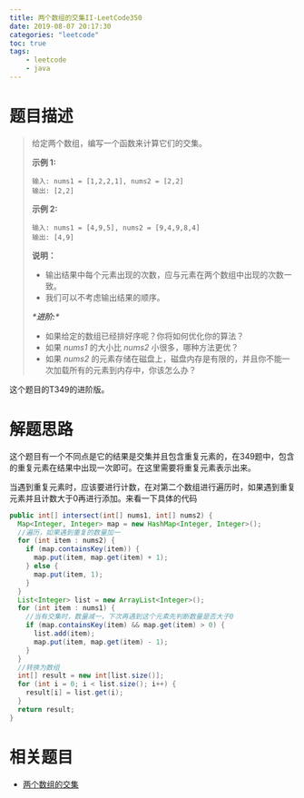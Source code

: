 ```yaml
---
title: 两个数组的交集II-LeetCode350
date: 2019-08-07 20:17:30
categories: "leetcode"
toc: true
tags: 
	- leetcode
	- java
---
```


# 题目描述

> 给定两个数组，编写一个函数来计算它们的交集。
>
> **示例 1:**
>
> ```
> 输入: nums1 = [1,2,2,1], nums2 = [2,2]
> 输出: [2,2]
> ```
>
> **示例 2:**
>
> ```
> 输入: nums1 = [4,9,5], nums2 = [9,4,9,8,4]
> 输出: [4,9]
> ```
>
> **说明：**
>
> - 输出结果中每个元素出现的次数，应与元素在两个数组中出现的次数一致。
> - 我们可以不考虑输出结果的顺序。
>
> ***\*进阶:\****
>
> - 如果给定的数组已经排好序呢？你将如何优化你的算法？
> - 如果 *nums1* 的大小比 *nums2* 小很多，哪种方法更优？
> - 如果 *nums2* 的元素存储在磁盘上，磁盘内存是有限的，并且你不能一次加载所有的元素到内存中，你该怎么办？

这个题目的T349的进阶版。

<!--more-->

# 解题思路

这个题目有一个不同点是它的结果是交集并且包含重复元素的，在349题中，包含的重复元素在结果中出现一次即可。在这里需要将重复元素表示出来。

当遇到重复元素时，应该要进行计数，在对第二个数组进行遍历时，如果遇到重复元素并且计数大于0再进行添加。来看一下具体的代码

```java
public int[] intersect(int[] nums1, int[] nums2) {
  Map<Integer, Integer> map = new HashMap<Integer, Integer>();
  //遍历，如果遇到重复的数量加一
  for (int item : nums2) {
    if (map.containsKey(item)) {
      map.put(item, map.get(item) + 1);
    } else {
      map.put(item, 1);
    }
  }
  List<Integer> list = new ArrayList<Integer>();
  for (int item : nums1) {
    //当有交集时，数量减一，下次再遇到这个元素先判断数量是否大于0
    if (map.containsKey(item) && map.get(item) > 0) {
      list.add(item);
      map.put(item, map.get(item) - 1);
    }
  }
  //转换为数组
  int[] result = new int[list.size()];
  for (int i = 0; i < list.size(); i++) {
    result[i] = list.get(i);
  }
  return result;
}
```



# 相关题目

- [两个数组的交集](https://www.liunaijie.top)

